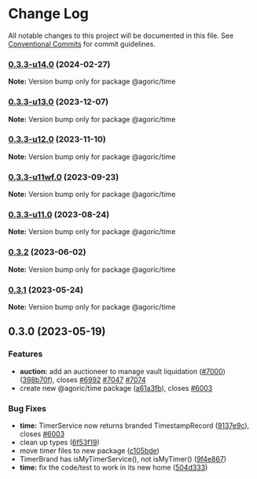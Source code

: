 # Change Log

All notable changes to this project will be documented in this file.
See [Conventional Commits](https://conventionalcommits.org) for commit guidelines.

### [0.3.3-u14.0](https://github.com/Agoric/agoric-sdk/compare/@agoric/time@0.3.3-u13.0...@agoric/time@0.3.3-u14.0) (2024-02-27)

**Note:** Version bump only for package @agoric/time





### [0.3.3-u13.0](https://github.com/Agoric/agoric-sdk/compare/@agoric/time@0.3.3-u12.0...@agoric/time@0.3.3-u13.0) (2023-12-07)

**Note:** Version bump only for package @agoric/time





### [0.3.3-u12.0](https://github.com/Agoric/agoric-sdk/compare/@agoric/time@0.3.3-u11wf.0...@agoric/time@0.3.3-u12.0) (2023-11-10)

**Note:** Version bump only for package @agoric/time





### [0.3.3-u11wf.0](https://github.com/Agoric/agoric-sdk/compare/@agoric/time@0.3.3-u11.0...@agoric/time@0.3.3-u11wf.0) (2023-09-23)

**Note:** Version bump only for package @agoric/time





### [0.3.3-u11.0](https://github.com/Agoric/agoric-sdk/compare/@agoric/time@0.3.2...@agoric/time@0.3.3-u11.0) (2023-08-24)

**Note:** Version bump only for package @agoric/time





### [0.3.2](https://github.com/Agoric/agoric-sdk/compare/@agoric/time@0.3.1...@agoric/time@0.3.2) (2023-06-02)

**Note:** Version bump only for package @agoric/time





### [0.3.1](https://github.com/Agoric/agoric-sdk/compare/@agoric/time@0.3.0...@agoric/time@0.3.1) (2023-05-24)

**Note:** Version bump only for package @agoric/time





## 0.3.0 (2023-05-19)


### Features

* **auction:** add an auctioneer to manage vault liquidation ([#7000](https://github.com/Agoric/agoric-sdk/issues/7000)) ([398b70f](https://github.com/Agoric/agoric-sdk/commit/398b70f7e028f957afc1582f0ee31eb2574c94d0)), closes [#6992](https://github.com/Agoric/agoric-sdk/issues/6992) [#7047](https://github.com/Agoric/agoric-sdk/issues/7047) [#7074](https://github.com/Agoric/agoric-sdk/issues/7074)
* create new @agoric/time package ([a61a3fb](https://github.com/Agoric/agoric-sdk/commit/a61a3fbb7a5ccfe07c715a310baa88ada8e572b2)), closes [#6003](https://github.com/Agoric/agoric-sdk/issues/6003)


### Bug Fixes

* **time:** TimerService now returns branded TimestampRecord ([9137e9c](https://github.com/Agoric/agoric-sdk/commit/9137e9cab6f459c876b1a2ad8e681be7224749ce)), closes [#6003](https://github.com/Agoric/agoric-sdk/issues/6003)
* clean up types ([6f53f19](https://github.com/Agoric/agoric-sdk/commit/6f53f1915ce21e65fefc2fff900b7d4b947be6b1))
* move timer files to new package ([c105bde](https://github.com/Agoric/agoric-sdk/commit/c105bdefff2527a90b3c6b9d80d0462944dd51c3))
* TimerBrand has isMyTimerService(), not isMyTimer() ([9f4e867](https://github.com/Agoric/agoric-sdk/commit/9f4e8670694504ebbd451c8840f900a1a24b902f))
* **time:** fix the code/test to work in its new home ([504d333](https://github.com/Agoric/agoric-sdk/commit/504d3335cf632cc50e079fb27a82db604318bd4a))
